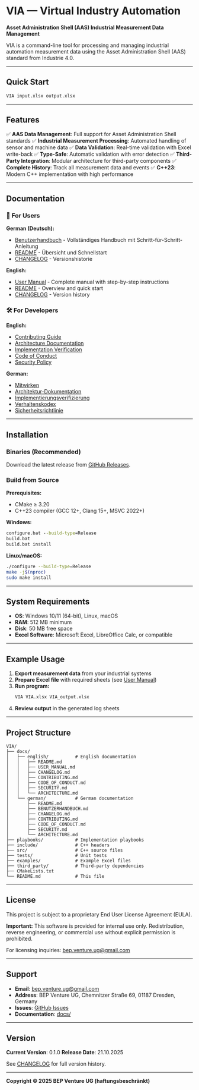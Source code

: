 # VIA — Virtual Industry Automation

**Asset Administration Shell (AAS) Industrial Measurement Data Management**

VIA is a command-line tool for processing and managing industrial automation measurement data using the Asset Administration Shell (AAS) standard from Industrie 4.0.

---

## Quick Start

```bash
VIA input.xlsx output.xlsx
```

---

## Features

✅ **AAS Data Management**: Full support for Asset Administration Shell standards
✅ **Industrial Measurement Processing**: Automated handling of sensor and machine data
✅ **Data Validation**: Real-time validation with Excel write-back
✅ **Type-Safe**: Automatic validation with error detection
✅ **Third-Party Integration**: Modular architecture for third-party components
✅ **Complete History**: Track all measurement data and events
✅ **C++23**: Modern C++ implementation with high performance

---

## Documentation

### 📖 For Users

**German (Deutsch):**
- [Benutzerhandbuch](docs/german/BENUTZERHANDBUCH.md) - Vollständiges Handbuch mit Schritt-für-Schritt-Anleitung
- [README](docs/german/README.md) - Übersicht und Schnellstart
- [CHANGELOG](docs/german/CHANGELOG.md) - Versionshistorie

**English:**
- [User Manual](docs/english/USER_MANUAL.md) - Complete manual with step-by-step instructions
- [README](docs/english/README.md) - Overview and quick start
- [CHANGELOG](docs/english/CHANGELOG.md) - Version history

### 🛠️ For Developers

**English:**
- [Contributing Guide](docs/english/CONTRIBUTING.md)
- [Architecture Documentation](docs/english/ARCHITECTURE.md)
- [Implementation Verification](docs/IMPLEMENTATION_VERIFICATION.md)
- [Code of Conduct](docs/english/CODE_OF_CONDUCT.md)
- [Security Policy](docs/english/SECURITY.md)

**German:**
- [Mitwirken](docs/german/CONTRIBUTING.md)
- [Architektur-Dokumentation](docs/german/ARCHITECTURE.md)
- [Implementierungsverifizierung](docs/IMPLEMENTATION_VERIFICATION.md)
- [Verhaltenskodex](docs/german/CODE_OF_CONDUCT.md)
- [Sicherheitsrichtlinie](docs/german/SECURITY.md)

---

## Installation

### Binaries (Recommended)

Download the latest release from [GitHub Releases](https://github.com/BEP-Venture/VIA/releases).

### Build from Source

**Prerequisites:**
- CMake ≥ 3.20
- C++23 compiler (GCC 12+, Clang 15+, MSVC 2022+)

**Windows:**
```cmd
configure.bat --build-type=Release
build.bat
build.bat install
```

**Linux/macOS:**
```bash
./configure --build-type=Release
make -j$(nproc)
sudo make install
```

---

## System Requirements

- **OS**: Windows 10/11 (64-bit), Linux, macOS
- **RAM**: 512 MB minimum
- **Disk**: 50 MB free space
- **Excel Software**: Microsoft Excel, LibreOffice Calc, or compatible

---

## Example Usage

1. **Export measurement data** from your industrial systems
2. **Prepare Excel file** with required sheets (see [User Manual](docs/english/USER_MANUAL.md))
3. **Run program:**
   ```bash
   VIA VIA.xlsx VIA_output.xlsx
   ```
4. **Review output** in the generated log sheets

---

## Project Structure

```
VIA/
├── docs/
│   ├── english/          # English documentation
│   │   ├── README.md
│   │   ├── USER_MANUAL.md
│   │   ├── CHANGELOG.md
│   │   ├── CONTRIBUTING.md
│   │   ├── CODE_OF_CONDUCT.md
│   │   ├── SECURITY.md
│   │   └── ARCHITECTURE.md
│   └── german/           # German documentation
│       ├── README.md
│       ├── BENUTZERHANDBUCH.md
│       ├── CHANGELOG.md
│       ├── CONTRIBUTING.md
│       ├── CODE_OF_CONDUCT.md
│       ├── SECURITY.md
│       └── ARCHITECTURE.md
├── playbooks/            # Implementation playbooks
├── include/              # C++ headers
├── src/                  # C++ source files
├── tests/                # Unit tests
├── examples/             # Example Excel files
├── third_party/          # Third-party dependencies
├── CMakeLists.txt
└── README.md             # This file
```

---

## License

This project is subject to a proprietary End User License Agreement (EULA).

**Important:** This software is provided for internal use only. Redistribution, reverse engineering, or commercial use without explicit permission is prohibited.

For licensing inquiries: bep.venture.ug@gmail.com

---

## Support

- **Email**: bep.venture.ug@gmail.com
- **Address**: BEP Venture UG, Chemnitzer Straße 69, 01187 Dresden, Germany
- **Issues**: [GitHub Issues](https://github.com/BEP-Venture/VIA/issues)
- **Documentation**: [docs/](docs/)

---

## Version

**Current Version**: 0.1.0
**Release Date**: 21.10.2025

See [CHANGELOG](docs/english/CHANGELOG.md) for full version history.

---

**Copyright © 2025 BEP Venture UG (haftungsbeschränkt)**
